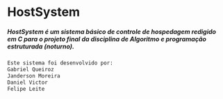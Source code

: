 # HostSystem

##### HostSystem é um sistema básico de controle de hospedagem redigido em C para o projeto final da disciplina de Algoritmo e programação estruturada (noturno).

```bash
Este sistema foi desenvolvido por:
Gabriel Queiroz
Janderson Moreira
Daniel Victor
Felipe Leite
```